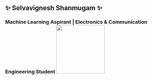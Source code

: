 ## ✨ Selvavignesh Shanmugam ✨
### Machine Learning Aspirant | Electronics & Communication Engineering Student <a href="url"><img src="https://images.youracclaim.com/size/340x340/images/6b6169d0-9c67-4550-893d-1a63f18394d7/Machine_Learning_Essentials.png" height="158" width="158" ></a>




